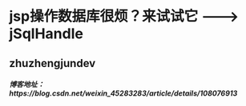 <html>
        <body>
        <h1>jsp操作数据库很烦？来试试它 ---> jSqlHandle</h1>
        <h2>zhuzhengjundev</h2>
	<h5>博客地址：<a herf="https://blog.csdn.net/weixin_45283283/article/details/108076913">https://blog.csdn.net/weixin_45283283/article/details/108076913</a></h5>
        </body>
</html>
